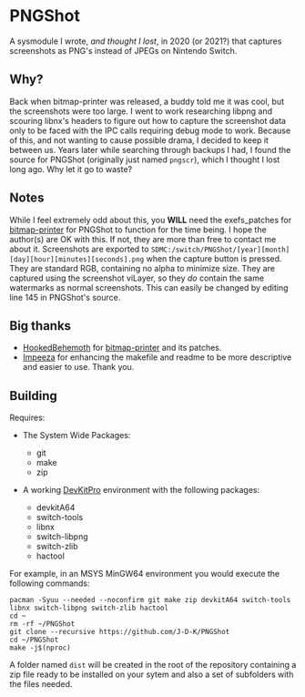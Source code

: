 # PNGShot
A sysmodule I wrote, _and thought I lost_, in 2020 (or 2021?) that captures screenshots as PNG's instead of JPEGs on Nintendo Switch.

## Why?
Back when bitmap-printer was released, a buddy told me it was cool, but the screenshots were too large. I went to work researching libpng and scouring libnx's headers to figure out how to capture the screenshot data only to be faced with the IPC calls requiring debug mode to work. Because of this, and not wanting to cause possible drama, I decided to keep it between us. Years later while searching through backups I had, I found the source for PNGShot (originally just named `pngscr`), which I thought I lost long ago. Why let it go to waste?

## Notes
While I feel extremely odd about this, you **WILL** need the exefs_patches for [bitmap-printer](https://github.com/HookedBehemoth/bitmap-printer) for PNGShot to function for the time being. I hope the author(s) are OK with this. If not, they are more than free to contact me about it. Screenshots are exported to `SDMC:/switch/PNGShot/[year][month][day][hour][minutes][seconds].png` when the capture button is pressed. They are standard RGB, containing no alpha to minimize size. They are captured using the screenshot viLayer, so they _do_ contain the same watermarks as normal screenshots. This can easily be changed by editing line 145 in PNGShot's source.

## Big thanks
* [HookedBehemoth](https://github.com/HookedBehemoth) for [bitmap-printer](https://github.com/HookedBehemoth/bitmap-printer) and its patches.
* [Impeeza](https://github.com/impeeza) for enhancing the makefile and readme to be more descriptive and easier to use. Thank you.

## Building
Requires:
* The System Wide Packages:
  * git
  * make
  * zip

* A working [DevKitPro](https://devkitpro.org/wiki/devkitPro_pacman) environment with the following packages:
  * devkitA64
  * switch-tools
  * libnx
  * switch-libpng
  * switch-zlib
  * hactool

For example, in an MSYS MinGW64 environment you would execute the following commands:

```
pacman -Syuu --needed --noconfirm git make zip devkitA64 switch-tools libnx switch-libpng switch-zlib hactool
cd ~
rm -rf ~/PNGShot
git clone --recursive https://github.com/J-D-K/PNGShot
cd ~/PNGShot
make -j$(nproc)
```
A folder named `dist` will be created in the root of the repository containing a zip file ready to be installed on your sytem and also a set of subfolders with the files needed.

